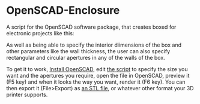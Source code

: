 # OpenSCAD-Enclosure
A script for the OpenSCAD software package, that creates boxed for electronic projects like this:
<mg src=https://github.com/astromikemerri/OpenSCAD-Enclosure/blob/main/SampleBox.JPG width=400>

As well as being able to specify the interior diimensions of the box and other parameters like the wall thickness, the user can also specify rectangular and circular apertures in any of the walls of the box.

To get it to work, <A href=https://openscad.org/downloads.html>Install OpenSCAD</a>, edit <a href=https://github.com/astromikemerri/OpenSCAD-Enclosure/blob/main/Enclosure.scad>the script</a> to specify the size you want and the apertures you require</a>, open the file in OpenSCAD, preview it (F5 key) and when it looks the way you want, render it (F6 key). You can then export it (File>Export) as <A href=https://github.com/astromikemerri/OpenSCAD-Enclosure/blob/main/enclosure.stl>an STL file</a>, or whatever other format your 3D printer supports.  
